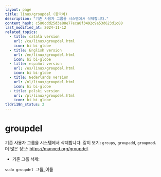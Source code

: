 ```yaml
---
layout: page
title: linux/groupdel (한국어)
description: "기존 사용자 그룹을 시스템에서 삭제합니다."
content_hash: c580cdd25d3e88e77eca8f3492c9a53d623d1c88
last_modified_at: 2024-11-12
related_topics:
  - title: català version
    url: /ca/linux/groupdel.html
    icon: bi bi-globe
  - title: English version
    url: /en/linux/groupdel.html
    icon: bi bi-globe
  - title: español version
    url: /es/linux/groupdel.html
    icon: bi bi-globe
  - title: Nederlands version
    url: /nl/linux/groupdel.html
    icon: bi bi-globe
  - title: polski version
    url: /pl/linux/groupdel.html
    icon: bi bi-globe
tldri18n_status: 2
---
```

# groupdel

기존 사용자 그룹을 시스템에서 삭제합니다.
같이 보기: `groups`, `groupadd`, `groupmod`.
더 많은 정보: <https://manned.org/groupdel>.

- 기존 그룹 삭제:

`sudo groupdel `<span class="tldr-var badge badge-pill bg-dark-lm bg-white-dm text-white-lm text-dark-dm font-weight-bold">그룹_이름</span>
